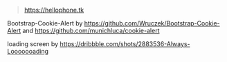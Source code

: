 > https://hellophone.tk

Bootstrap-Cookie-Alert by https://github.com/Wruczek/Bootstrap-Cookie-Alert
and https://github.com/munichluca/cookie-alert

loading screen by https://dribbble.com/shots/2883536-Always-Looooooading
